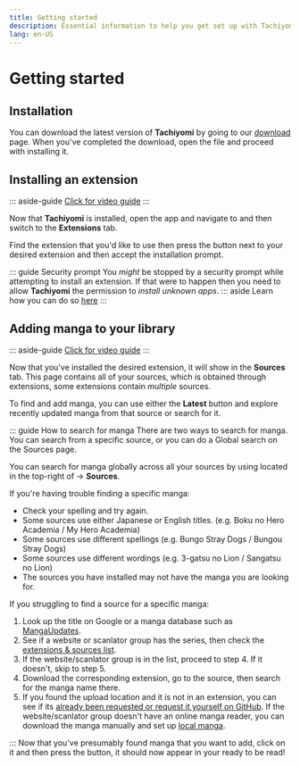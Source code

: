 ```yaml
---
title: Getting started
description: Essential information to help you get set up with Tachiyomi.
lang: en-US
---
```


# Getting started

## Installation

You can download the latest version of **Tachiyomi** by going to our [download](../../download/README.md) page.
When you've completed the download, open the <VersionTag fileName/> file and proceed with installing it.

## Installing an extension

::: aside-guide
[<MaterialIcon icon="videocam"/> Click for video guide](/help/guides/getting-started/assets/Extension-Install.webm)
:::

Now that **Tachiyomi** is installed, open the app and navigate to <Navigation item="browse"/> and then switch to the **Extensions** tab.

Find the extension that you'd like to use then press the <Navigation item="install"/> button next to your desired extension and then accept the installation prompt.

::: guide Security prompt
You *might* be stopped by a security prompt while attempting to install an extension. If that were to happen then you need to allow **Tachiyomi** the permission to *install unknown apps*.
::: aside
Learn how you can do so [here](/help/faq/#how-do-i-allow-third-party-installations)
:::

## Adding manga to your library

::: aside-guide
[<MaterialIcon icon="videocam"/> Click for video guide](/help/guides/getting-started/assets/Library-AddTo.webm)
:::

Now that you've installed the desired extension, it will show in the **Sources** tab. This page contains all of your sources, which is obtained through extensions, some extensions contain *multiple* sources.

To find and add manga, you can use either the **Latest** button and explore recently updated manga from that source or search for it.

::: guide How to search for manga
There are two ways to search for manga. You can search from a specific source, or you can do a Global search on the Sources page.

You can search for manga globally across all your sources by using <Navigation item="search"/> located in the top-right of <Navigation item="browse"/> → **Sources**.

If you're having trouble finding a specific manga:
* Check your spelling and try again.
* Some sources use either Japanese or English titles. (e.g. Boku no Hero Academia / My Hero Academia)
* Some sources use different spellings (e.g. Bungo Stray Dogs / Bungou Stray Dogs)
* Some sources use different wordings (e.g. 3-gatsu no Lion / Sangatsu no Lion)
* The sources you have installed may not have the manga you are looking for.

If you struggling to find a source for a specific manga:
1. Look up the title on Google or a manga database such as [MangaUpdates](https://www.mangaupdates.com/).
2. See if a website or scanlator group has the series, then check the [extensions & sources list](/extensions/).
3. If the website/scanlator group is in the list, proceed to step 4. If it doesn't, skip to step 5.
4. Download the corresponding extension, go to the source, then search for the manga name there.
5. If you found the upload location and it is not in an extension, you can see if its [already been requested or request it yourself on GitHub](https://github.com/inorichi/tachiyomi-extensions/issues). If the website/scanlator group doesn't have an online manga reader, you can download the manga manually and set up [local manga](/help/guides/reading-local-manga).

:::
Now that you've presumably found manga that you want to add, click on it and then press the <Navigation item="bookmark"/> button, it should now appear in your <Navigation item="library"/> ready to be read!



